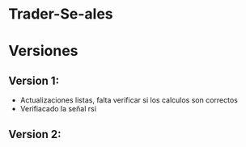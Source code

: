 # Trader-Se-ales
# Versiones
## Version 1: 
* Actualizaciones listas, falta verificar si los calculos son correctos
* Verifiacado la señal rsi
## Version 2: 

